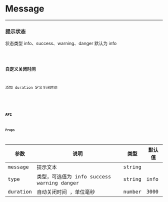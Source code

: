 # Message

---

### 提示状态

状态类型 info、success、warning、danger 默认为 info

<code hideActions='["CSB","EXTERNAL"]' src="./type.tsx" />

### 自定义关闭时间

添加 duration 定义关闭时间
<code hideActions='["CSB","EXTERNAL"]' src="./duration.tsx" />

<br/>

### API

#### Props

| 参数     | 说明                                       | 类型   | 默认值 |
| -------- | ------------------------------------------ | ------ | ------ |
| message  | 提示文本                                   | string |        |
| type     | 类型，可选值为 info success warning danger | string | info   |
| duration | 自动关闭时间 ，单位毫秒                    | number | 3000   |
